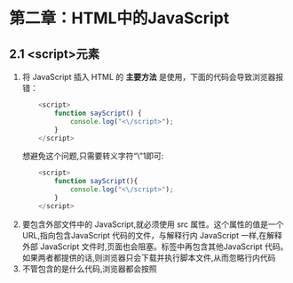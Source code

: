# 第二章：HTML中的JavaScript

##  2.1 \<script\>元素

1. 将 JavaScript 插入 HTML 的 **主要方法** 是使用<script>元素，所有方法如下： [参考链接](https://m.php.cn/article/412504.html)
    + script标签：src引入
    + head中script标签
    + body中script标签
    + 标签onClick直接alert
2. 关于<script>元素 有下列 8 个属性。
    + **async**: 可选。表示应该立即开始下载脚本，但不阻止其他页面动作。只对外部脚本文件有效。
    + charset: 可选。使用src属性指定的代码字符集。很少用，因为大部分浏览器不在乎它的值。
    + crossorigin: 可选。配置相关请求的CORS(跨域资源共享)设置。
    + **defer**: 可选。 表示在文档解析和显示完成后再执行脚本是没有问题的。只对外部脚本文件有效。
    + integrity: 可选。允许比对接收到的资源和指定的加密签名以验证子资源完整性(SRI, Subresource Intergrity)。
    + language: 废弃。
    + **src**: 可选。表示包含要执行的代码的外部文件
    + **type**: 可选。 代替language，表示代码块中脚本语言的内容类型(也称MIME类型)。JavaScript 文件的 MIME 类型通常是"application/x-javascript",不过给type属性这个值有可能导致脚本被忽略，如果这个值是module，则代码会被当成ES6模块，这时才可以出现import和export关键字。
3. 使用<script>的方式有两种: 通过它直接在网页中嵌入 JavaScript 代码, 以及通过它在网页中包含外部 JavaScript 文件。
    + 要嵌入行内 JavaScript 代码,直接把代码放在<script>元素中就行，包含在\<script\>内的代码会被从上到下解释。<script>元素中的代码被计算完成之前,页面的其余内容不会被加载,也不会被显示。
        ```javascript
            <script>
                function sayHi(){
                    console.log("Hi!");
                }
            </script>
        ```
        要注意代码中不能出现字符串</script>，下面的代码会导致浏览器报错：
        ```javascript
            <script>   
                function sayScript() {     
                    console.log("<\/script>");   
                } 
            </script>
        ```
        想避免这个问题,只需要转义字符“\”1即可:
        ```javascript
            <script>
                function sayScript(){
                    console.log("<\/script>");
                }
            </script>
        ```
    + 要包含外部文件中的 JavaScript,就必须使用 src 属性。这个属性的值是一个 URL,指向包含JavaScript 代码的文件，与解释行内 JavaScript 一样,在解释外部 JavaScript 文件时,页面也会阻塞。<script>元素, 它可以包含来自外部域的 JavaScript 文件。跟<img>元素很像
        ```javascript
            <script src="example.js"></script>
        ```
        外部 JavaScript 文件的扩展名是.js。这不是必需的,因为浏览器不会检查所包含 JavaScript 文件的扩展名。这就为使用服务器端脚本语言动态生成 JavaScript 代码, 或者在浏览器中将 JavaScript扩展语言 (如 TypeScript, 或 React的 JSX) 转译为 JavaScript 提供了可能性。</br>
        浏览器在解析这样的资源时，会向src属性指定的路径发送一个GET请求。**这个初始的请求不受浏览器同源策略限制**，但返回并执行的JavaScript则受限制。包含外部域的 JavaScript 文件时,要确保该域是自己所有的,或者该域是一个可信的来源。 <script>标签的 integrity 属性是防范这种问题的一个武器, 但这个属性也不是所有浏览器都支持。
4. 使用了 src 属性的<script>元素不应该再在<script>和</script>标签中再包含其他JavaScript 代码。如果两者都提供的话,则浏览器只会下载并执行脚本文件,从而忽略行内代码
5. 不管包含的是什么代码,浏览器都会按照<script>在页面中出现的顺序依次解释它们,前提是它们没有使用 defer 和 async 属性

### 2.1.1 标签位置
过去,所有<script>元素都被放在页面的<head>标签内，也就意味着必须把所有 JavaScript 代码都下载、解析和解释完成后,才能开始渲染页面，对于需要很多 JavaScript 的页面,这会导致页面渲染的明显延迟,在此期间浏览器窗口完全空白
```javascript
    <!DOCTYPE html>
    <html>
        <head>
            <title>Example HTML Page</title>
            <script src="example1.js"></script>
            <script src="example2.js"></script>
        </head>
    <body>
    <!-- content here -->
    </body>
    </html>
```
解决这个问题,现代 Web 应用程序通常将所有 JavaScript 引用放在<body>元素中的页面内容后面
```javascript
<!DOCTYPE html>
<html>
    <head>
        <title>Example HTML Page</title>
    </head>
    <body>
        <!-- content here -->
        <script src="example1.js"></script>
        <script src="example2.js"></script>
    </body>
</html>
```

### 2.1.2 推迟执行脚本
脚本会被延迟到整个页面都解析完毕后再运行,浏览器立即下载,但延迟执行,它们会在浏览器解析到结束的</html>标签后才会执行,而且两者都会在 DOMContentLoaded 事件之前执行,不过在实际当中, 推迟执行的脚本不一定总会按顺序执行或者在DOMContentLoaded 事件之前执行,因此最好只包含一个这样的脚本,defer 属性只对外部脚本文件才有效,支持 HTML5 的浏览器会忽略行内脚本的 defer 属性,考虑到这一点,还是把要推迟执行的脚本放在页面底部比较好
```javascript
    <script defer src="example1.js"></script>
    <script defer src="example2.js"></script>
```
        